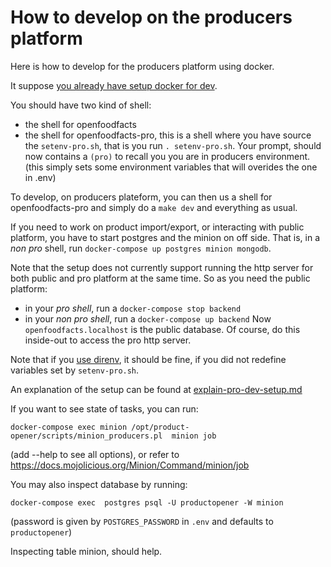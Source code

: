# How to develop on the producers platform

Here is how to develop for the producers platform using docker.

It suppose [you already have setup docker for dev](how-to-quick-start-guide.md).

You should have two kind of shell:
- the shell for openfoodfacts
- the shell for openfoodfacts-pro, this is a shell where you have source the `setenv-pro.sh`,
  that is you run `. setenv-pro.sh`.
  Your prompt, should now contains a `(pro)` to recall you you are in producers environment.
  (this simply sets some environment variables that will overides the one in .env)

To develop, on producers plateform, you can then us a shell for openfoodfacts-pro and simply do a `make dev` and everything as usual.

If you need to work on product import/export, or interacting with public platform,
you have to start postgres and the minion on off side.
That is, in a *non pro* shell, run `docker-compose up postgres minion mongodb`.

Note that the setup does not currently support running the http server for both public and pro platform at the same time.
So as you need the public platform:
- in your *pro shell*, run a `docker-compose stop backend`
- in your *non pro shell*, run a `docker-compose up backend`
Now `openfoodfacts.localhost` is the public database.
Of course, do this inside-out to access the pro http server.

Note that if you [use direnv](how-to-use-direnv.md), it should be fine, if you did not redefine variables set by `setenv-pro.sh`.

An explanation of the setup can be found at [explain-pro-dev-setup.md](explain-pro-dev-setup.md)

If you want to see state of tasks, you can run:

```
docker-compose exec minion /opt/product-opener/scripts/minion_producers.pl  minion job
```
(add --help to see all options), or refer to https://docs.mojolicious.org/Minion/Command/minion/job

You may also inspect database by running:
```
docker-compose exec  postgres psql -U productopener -W minion
```
(password is given by `POSTGRES_PASSWORD` in `.env` and defaults to `productopener`)

Inspecting table minion, should help.
